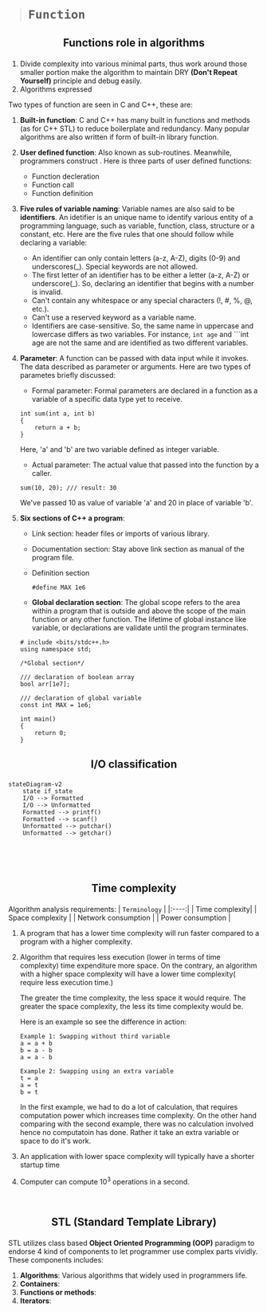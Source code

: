 > # ```Function```

## <p align="center"><b>Functions role in algorithms</b></p>

1. Divide complexity into various minimal parts, thus work around those smaller portion make the algorithm to maintain DRY **(Don't Repeat Yourself)** principle and debug easily.
2. Algorithms expressed

Two types of function are seen in C and C++, these are:

1. **Built-in function**: C and C++ has many built in functions and methods (as for C++ STL) to reduce boilerplate and redundancy. Many popular algorithms are also written if form of built-in library function.

2. **User defined function**: Also known as sub-routines. Meanwhile, programmers construct . Here is three parts of user defined functions:
    - Function decleration
    - Function call
    - Function definition

3. **Five rules of variable naming**:
Variable names are also said to be **identifiers**. An idetifier is an unique name to identify various entity of a programming language, such as  variable, function, class, structure or a constant, etc. Here are the five rules that one should follow while declaring a variable:

    - An identifier can only contain letters (a-z, A-Z), digits (0-9) and underscores(_). Special keywords are not allowed.
    - The first letter of an identifier has to be either a letter (a-z, A-Z) or underscore(_). So, declaring an identifier that begins with a number is invalid.
    - Can't contain any whitespace or any special characters (!, #, %, @, etc.).
    - Can't use a reserved keyword as a variable name.
    - Identifiers are case-sensitive. So, the same name in uppercase and lowercase differs as two variables. For instance, ```int age``` and ```int age are not the same and are identified as two different variables.

4. **Parameter**: A function can be passed with data input while it invokes. The data described as parameter or arguments. Here are two types of parametes briefly discussed:

    - Formal parameter: Formal parameters are declared in a function as a variable of a specific data type yet to receive.

    ```
    int sum(int a, int b)
    {
        return a + b;
    }
    ```

    Here, 'a' and 'b' are two variable defined as integer variable.

    - Actual parameter: The actual value that passed into the function by a caller.

    ```
    sum(10, 20); /// result: 30
    ```

    We've passed 10 as value of variable 'a' and 20 in place of variable 'b'.

5. **Six sections of C++ a program**:
    - Link section: header files or imports of various library.
    - Documentation section: Stay above link section as manual of the program file.
    - Definition section

        ```
        #define MAX 1e6
        ```

    - **Global declaration section**: The global scope refers to the area within a program that is outside and above the scope of the main function or any other function. The lifetime of global instance like variable, or declarations are validate until the program terminates.

    ```
    # include <bits/stdc++.h>
    using namespace std;

    /*Global section*/

    /// declaration of boolean array
    bool arr[1e7];

    /// declaration of global variable
    const int MAX = 1e6;

    int main()
    {
        return 0;
    }
    ```

## <p align="center"><b>I/O classification</b></p>

```mermaid
stateDiagram-v2
    state if_state
    I/O --> Formatted
    I/O --> Unformatted
    Formatted --> printf()
    Formatted --> scanf()
    Unformatted --> putchar()
    Unformatted --> getchar()
```

&nbsp;

&nbsp;

## <p align="center"><b>Time complexity</b></p>

Algorithm analysis requirements:
|  ```Terminology``` |
|:----:|
| Time complexity|
| Space complexity |
| Network consumption |
| Power consumption |

1. A program that has a lower time complexity will run faster compared to a program with a higher complexity.
2. Algorithm that requires less execution (lower in terms of time complexity) time expenditure more space. On the contrary, an algorithm with a higher space complexity will have a lower time complexity( require less execution time.)

    The greater the time complexity, the less space it would require.
    The greater the space complexity, the less its time complexity would be.

    Here is an example so see the difference in action:

    ```
    Example 1: Swapping without third variable
    a = a + b
    b = a - b
    a = a - b

    Example 2: Swapping using an extra variable
    t = a
    a = t
    b = t
    ```

    In the first example, we had to do a lot of calculation, that requires computation power which increases time complexity. On the other hand comparing with the second example, there was no calculation involved hence no computatoin has done. Rather it take an extra variable or space to do it's work.

3. An application with lower space complexity will typically have a shorter startup time

4. Computer can compute $10^3$ operations in a second.

&nbsp;

## <p align="center"><b>STL (Standard Template Library)</b></p>

STL utilizes class based **Object Oriented Programming (OOP)** paradigm to endorse 4 kind of components to let programmer use complex parts vividly. These components includes:

1. **Algorithms**: Various algorithms that widely used in programmers life.
2. **Containers**:
3. **Functions or methods**:
4. **Iterators**:
